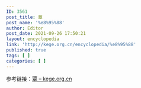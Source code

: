 ```yaml
---
ID: 3561
post_title: 蕈
post_name: '%e8%95%88'
author: Editor
post_date: 2021-09-26 17:50:21
layout: encyclopedia
link: 'http://kege.org.cn/encyclopedia/%e8%95%88'
published: true
tags: [ ]
categories: [ ]
---
```

参考链接：<a href="http://kege.org.cn/encyclopedia/%e8%a6%83">覃 – kege.org.cn</a>